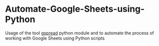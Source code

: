 # Automate-Google-Sheets-using-Python
Usage of the tool [gspread](https://github.com/burnash/gspread) python module and to automate the process of working with Google Sheets using Python scripts
